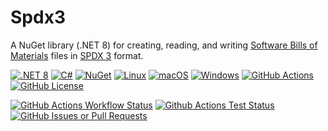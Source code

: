 # Spdx3
A NuGet library (.NET 8) for creating, reading, and writing [Software Bills of Materials](https://www.ntia.gov/page/software-bill-materials) files in [SPDX 3](https://spdx.github.io/spdx-spec/v3.0.1/) format.

[![.NET 8](https://img.shields.io/badge/.NET-8.0.x-blue)]()
[![C#](https://custom-icon-badges.demolab.com/badge/C%23-%23239120.svg?logo=cshrp&logoColor=white)]()
[![NuGet](https://img.shields.io/badge/NuGet-004880?logo=nuget&logoColor=fff)]()
[![Linux](https://img.shields.io/badge/Linux-FCC624?logo=linux&logoColor=black)]()
[![macOS](https://img.shields.io/badge/macOS-000000?logo=apple&logoColor=F0F0F0)]()
[![Windows](https://custom-icon-badges.demolab.com/badge/Windows-0078D6?logo=windows11&logoColor=white)]()
[![GitHub Actions](https://img.shields.io/badge/GitHub_Actions-2088FF?logo=github-actions&logoColor=white)]()
[![GitHub License](https://img.shields.io/github/license/mharrah/Spdx3)]()

[![GitHub Actions Workflow Status](https://img.shields.io/github/actions/workflow/status/mharrah/Spdx3/ci.yml)]()
[![Github Actions Test Status](https://gist.githubusercontent.com/mharrah/e434f7b17274a026c153482b64e5cf91/raw/cd49c6b261bc91582c29cf74b10c140e184c3707/badge.svg)]()
[![GitHub Issues or Pull Requests](https://img.shields.io/github/issues/mharrah/Spdx3)]()
